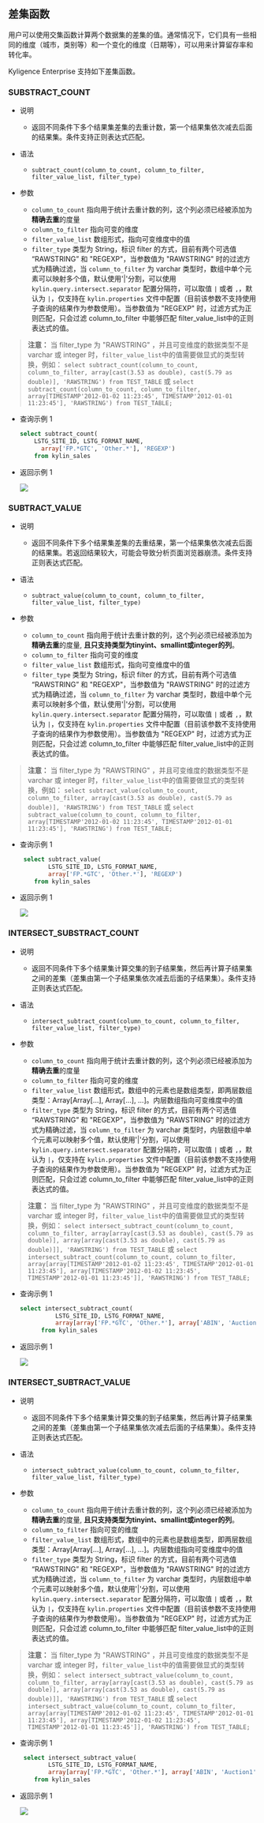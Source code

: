 ## 差集函数

用户可以使用交集函数计算两个数据集的差集的值。通常情况下，它们具有一些相同的维度（城市，类别等）和一个变化的维度（日期等），可以用来计算留存率和转化率。

Kyligence Enterprise 支持如下差集函数。



### SUBSTRACT_COUNT

- 说明

  - 返回不同条件下多个结果集差集的去重计数，第一个结果集依次减去后面的结果集。条件支持正则表达式匹配。

- 语法

  - `subtract_count(column_to_count, column_to_filter, filter_value_list, filter_type)`

- 参数

  - `column_to_count` 指向用于统计去重计数的列，这个列必须已经被添加为**精确去重**的度量
  - `column_to_filter` 指向可变的维度
  - `filter_value_list` 数组形式，指向可变维度中的值
  - `filter_type` 类型为 String，标识 filter 的方式，目前有两个可选值 “RAWSTRING” 和  "REGEXP"，当参数值为 "RAWSTRING" 时的过滤方式为精确过滤，当 `column_to_filter` 为 varchar 类型时，数组中单个元素可以映射多个值，默认使用'|'分割，可以使用 `kylin.query.intersect.separator` 配置分隔符，可以取值 `|` 或者 `,`，默认为 `|`，仅支持在 `kylin.properties` 文件中配置（目前该参数不支持使用子查询的结果作为参数使用）。当参数值为 "REGEXP" 时，过滤方式为正则匹配，只会过滤 column_to_filter 中能够匹配 filter_value_list中的正则表达式的值。

> **注意：** 当 filter_type 为 "RAWSTRING" ，并且可变维度的数据类型不是 varchar 或 integer 时，`filter_value_list`中的值需要做显式的类型转换，例如：
> `select subtract_count(column_to_count, column_to_filter, array[cast(3.53 as double), cast(5.79 as double)], 'RAWSTRING') from TEST_TABLE`
> 或 `select subtract_count(column_to_count, column_to_filter, array[TIMESTAMP'2012-01-02 11:23:45', TIMESTAMP'2012-01-01 11:23:45'], 'RAWSTRING') from TEST_TABLE;`

- 查询示例 1

  ```sql
  select subtract_count(
      LSTG_SITE_ID, LSTG_FORMAT_NAME,
        array['FP.*GTC', 'Other.*'], 'REGEXP')
      from kylin_sales
  ```
  
- 返回示例 1

  ![](images/subtract_count.1.png)
  

### SUBTRACT_VALUE

  - 说明
  
    - 返回不同条件下多个结果集差集的去重结果，第一个结果集依次减去后面的结果集。若返回结果较大，可能会导致分析页面浏览器崩溃。条件支持正则表达式匹配。
  
  - 语法
  
    - `subtract_value(column_to_count, column_to_filter, filter_value_list, filter_type)`
  
  - 参数
  
    - `column_to_count` 指向用于统计去重计数的列，这个列必须已经被添加为**精确去重**的度量, **且只支持类型为tinyint、smallint或integer的列**。
    - `column_to_filter` 指向可变的维度
    - `filter_value_list` 数组形式，指向可变维度中的值
    - `filter_type` 类型为 String，标识 filter 的方式，目前有两个可选值 “RAWSTRING” 和  "REGEXP"，当参数值为 "RAWSTRING" 时的过滤方式为精确过滤，当 `column_to_filter` 为 varchar 类型时，数组中单个元素可以映射多个值，默认使用'|'分割，可以使用 `kylin.query.intersect.separator` 配置分隔符，可以取值 `|` 或者 `,`，默认为 `|`，仅支持在 `kylin.properties` 文件中配置（目前该参数不支持使用子查询的结果作为参数使用）。当参数值为 "REGEXP" 时，过滤方式为正则匹配，只会过滤 column_to_filter 中能够匹配 filter_value_list中的正则表达式的值。

  > **注意：**  当 filter_type 为 "RAWSTRING" ，并且可变维度的数据类型不是 varchar 或 integer 时，`filter_value_list`中的值需要做显式的类型转换，例如：
  > `select subtract_value(column_to_count, column_to_filter, array[cast(3.53 as double), cast(5.79 as double)], 'RAWSTRING') from TEST_TABLE`
  > 或 `select subtract_value(column_to_count, column_to_filter, array[TIMESTAMP'2012-01-02 11:23:45', TIMESTAMP'2012-01-01 11:23:45'], 'RAWSTRING') from TEST_TABLE;`

  - 查询示例 1
  
    ```sql
     select subtract_value(
       		LSTG_SITE_ID, LSTG_FORMAT_NAME,
       		array['FP.*GTC', 'Other.*'], 'REGEXP') 
       	from kylin_sales
    ```
    
  - 返回示例 1
  
    ![](images/subtract_value.png)
    
    
### INTERSECT_SUBSTRACT_COUNT

- 说明

  - 返回不同条件下多个结果集计算交集的到子结果集，然后再计算子结果集之间的差集（差集由第一个子结果集依次减去后面的子结果集）。条件支持正则表达式匹配。

- 语法

  - `intersect_subtract_count(column_to_count, column_to_filter, filter_value_list, filter_type)`

- 参数

  - `column_to_count` 指向用于统计去重计数的列，这个列必须已经被添加为**精确去重**的度量
  - `column_to_filter` 指向可变的维度
  - `filter_value_list` 数组形式，数组中的元素也是数组类型，即两层数组类型：Array[Array[…], Array[…], …]。内层数组指向可变维度中的值
  - `filter_type` 类型为 String，标识 filter 的方式，目前有两个可选值 “RAWSTRING” 和  "REGEXP"，当参数值为 "RAWSTRING" 时的过滤方式为精确过滤，当 `column_to_filter` 为 varchar 类型时，内层数组中单个元素可以映射多个值，默认使用'|'分割，可以使用 `kylin.query.intersect.separator` 配置分隔符，可以取值 `|` 或者 `,`，默认为 `|`，仅支持在 `kylin.properties` 文件中配置（目前该参数不支持使用子查询的结果作为参数使用）。当参数值为 "REGEXP" 时，过滤方式为正则匹配，只会过滤 column_to_filter 中能够匹配 filter_value_list中的正则表达式的值。

> **注意：** 当 filter_type 为 "RAWSTRING" ，并且可变维度的数据类型不是 varchar 或 integer 时，`filter_value_list`中的值需要做显式的类型转换，例如：
> `select intersect_subtract_count(column_to_count, column_to_filter, array[array[cast(3.53 as double), cast(5.79 as double)], array[array[cast(3.53 as double), cast(5.79 as double)]], 'RAWSTRING') from TEST_TABLE`
> 或 `select intersect_subtract_count(column_to_count, column_to_filter, array[array[TIMESTAMP'2012-01-02 11:23:45', TIMESTAMP'2012-01-01 11:23:45'], array[TIMESTAMP'2012-01-02 11:23:45', TIMESTAMP'2012-01-01 11:23:45']], 'RAWSTRING') from TEST_TABLE;`

- 查询示例 1

  ```sql
  select intersect_subtract_count(
    		LSTG_SITE_ID, LSTG_FORMAT_NAME,
    		array[array['FP.*GTC', 'Other.*'], array['ABIN', 'Auction1']], 'REGEXP') 
    	from kylin_sales
  ```
  
- 返回示例 1

  ![](images/intersect_subtract_count.1.png)
  

### INTERSECT_SUBTRACT_VALUE

  - 说明
  
    - 返回不同条件下多个结果集计算交集的到子结果集，然后再计算子结果集之间的差集（差集由第一个子结果集依次减去后面的子结果集）。条件支持正则表达式匹配。
  
  - 语法
  
    - `intersect_subtract_value(column_to_count, column_to_filter, filter_value_list, filter_type)`
  
  - 参数
  
    - `column_to_count` 指向用于统计去重计数的列，这个列必须已经被添加为**精确去重**的度量, **且只支持类型为tinyint、smallint或integer的列**。
    - `column_to_filter` 指向可变的维度
    - `filter_value_list` 数组形式，数组中的元素也是数组类型，即两层数组类型：Array[Array[…], Array[…], …]。内层数组指向可变维度中的值
    - `filter_type` 类型为 String，标识 filter 的方式，目前有两个可选值 “RAWSTRING” 和  "REGEXP"，当参数值为 "RAWSTRING" 时的过滤方式为精确过滤，当 `column_to_filter` 为 varchar 类型时，内层数组中单个元素可以映射多个值，默认使用'|'分割，可以使用 `kylin.query.intersect.separator` 配置分隔符，可以取值 `|` 或者 `,`，默认为 `|`，仅支持在 `kylin.properties` 文件中配置（目前该参数不支持使用子查询的结果作为参数使用）。当参数值为 "REGEXP" 时，过滤方式为正则匹配，只会过滤 column_to_filter 中能够匹配 filter_value_list中的正则表达式的值。

  > **注意：**  当 filter_type 为 "RAWSTRING" ，并且可变维度的数据类型不是 varchar 或 integer 时，`filter_value_list`中的值需要做显式的类型转换，例如：
  > `select intersect_subtract_value(column_to_count, column_to_filter, array[array[cast(3.53 as double), cast(5.79 as double)], array[array[cast(3.53 as double), cast(5.79 as double)]], 'RAWSTRING') from TEST_TABLE`
  > 或 `select intersect_subtract_value(column_to_count, column_to_filter, array[array[TIMESTAMP'2012-01-02 11:23:45', TIMESTAMP'2012-01-01 11:23:45'], array[TIMESTAMP'2012-01-02 11:23:45', TIMESTAMP'2012-01-01 11:23:45']], 'RAWSTRING') from TEST_TABLE;`

  - 查询示例 1
  
    ```sql
     select intersect_subtract_value(
       		LSTG_SITE_ID, LSTG_FORMAT_NAME,
       		array[array['FP.*GTC', 'Other.*'], array['ABIN', 'Auction1']], 'REGEXP') 
       	from kylin_sales
    ```
    
  - 返回示例 1
  
    ![](images/intersect_subtract_value.1.png)